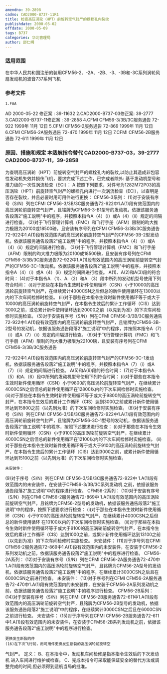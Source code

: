 ```yaml
---
amendno: 39-2898
cadno: CAD2000-B737-11R1
title: 检查高压涡轮（HPT）前旋转空气封严的螺栓孔内裂纹
publishdate: 2000-05-02
effdate: 2000-05-09
tags: B737
categories: 华北管理局
author: 邵仁明
---
```


### 适用范围 
在中华人民共和国注册的装用CFM56-2、-2A、-2B、-3、-3B和-3C系列涡轮风扇发动机的波音737系列飞机

<!--more-->
### 参考文件
    1.FAA 
AD 2000-05-22 修正案 : 39-11632
    2.CAD2000-B737-03修正案: 39-2777 
    3.CAD2000-B737-11修正案 : 39-2858 
    4.CFMI CFM56-3/3B/3C服务通告 72-922  1999年 11月 12日
    5.CFMI CFM56-2服务通告 72-869  1999年 11月 12日
    6.CFMI CFM56-2A服务通告 72-470  1999年 11月 12日
    7.CFMI CFM56-2B服务通告 72-611  1999年 11月 12日

### 原因、措施和规定 本适航指令替代 CAD2000-B737-03，39-2777 CAD2000-B737-11，39-2858
为查明高压涡轮（HPT）前旋转空气封严的螺栓孔内的裂纹,以防止其造成非包容性发动机失效并损伤飞机，要求完成下述工作，已完成者除外: 
    基于发动机型号和推力级的一次性涡流检查（ECI）： 
A.按照下列要求，对件号为1282M72P03的高压涡轮（HPT）前旋转空气封严的螺栓孔内进行一次涡流检查（ECI），以查明是否存在裂纹，并且必要时用可用件进行更换： 
CFM56-3系列： 
    (1)对于安装有序号（S/N）列在CFMI CFM56-3/3B/3C服务通告72-922中1.A(1)段有效范围内的高压涡轮前旋转空气封严，且铭牌为CFM56-3-B1型号的发动机，依据该服务通告段落2"施工说明"中的程序，并按照本指令A（4）（i）或A（4）（ii）规定的间隔进行检查。
    (2)对于飞行管理计算机（FMC）和飞行手册（AFM）限制的昀大推力极限为20100或18500磅，且安装有序号列在CFMI CFM56-3/3B/3C服务通告72-922中1.A(1)段有效范围内的高压涡轮前旋转空气封严的CFM56-3B-2型发动机，依据该服务通告段落2"施工说明"中的程序，并按照本指令A（4）（i）或A（4）（ii）规定的间隔进行检查。 
    (3)对于飞行管理计算机（FMC）和飞行手册（AFM）限制的昀大推力极限为20100或18500磅，且安装有序号列在CFMI CFM56-3/3B/3C服务通告72-922中1.A(1)段有效范围内的高压涡轮前旋转空气封严的CFM56-3C-1发动机，依据该服务通告段落2"施工说明"中的程序，并按照本指令A（4）（i）或A（4）（ii）规定的间隔进行检查。 
A(1)、A(2)和A(3)段的符合时间： 
    (4)对于本指令A.（1）、A.（2）和A.（3）段中所列的发动机型号使用下列符合时间： 
    (i)对于那些在本指令生效时新件使用循环（CSN）小于10000的高压涡轮前旋转空气封严，在继续累计4000CSN之后但总的新件使用循环在13000以内的下次车间检修时检查。 
    (ii)对于那些在本指令生效时新件使用循环等于或大于10000的高压涡轮前旋转空气封严，在本指令生效后的累计工作循环（CIS）达到3000之前，或总累计新件使用循环达到20000之前（以先到为准）的下次车间检修时实施检查。 
    (5)对于安装有序号（S/N）列在CFMI CFM56-3/3B/3C服务通告72-922中1.A(1)段有效范围内的高压涡轮前旋转空气封严，且铭牌为CFM56-3B-2型号的发动机，依据该服务通告段落2"施工说明"中的程序，并按照本指令A（7）（i）或A（7）（ii）规定的间隔进行检查。
    (6)对于飞行管理计算机（FMC）和飞行手册（AFM）限制的昀大推力极限为22100磅，且安装有序号列在CFMI CFM56-3/3B/3C服务通告

72-922中1.A(1)段有效范围内的高压涡轮前旋转空气封严的CFM56-3C-1发动机，依据该服务通告段落2"施工说明"中的程序，并按照本指令A（7）（i）或A（7）（ii）规定的间隔进行检查。 
    A(5)和A(6)段的符合时间： 
    (7)对于本指令A.（5）和A.（6）段中所列的发动机型号使用下列符合时间： 
    (i)对于那些在本指令生效时新件使用循环（CSN）小于9800的高压涡轮前旋转空气封严，在继续累计4000CSN之后但总的新件使用循环在12800以内的下次车间检修时实施检查。 
    (ii)对于那些在本指令生效时新件使用循环等于或大于9800的高压涡轮前旋转空气封严，在本指令生效后的累计工作循环（CIS）达到3000之前或累计新件使用循环达到15800之前（以先到为准）的下次车间检修时实施检查。
    (8)对于安装有序号（S/N）列在CFMI CFM56-3/3B/3C服务通告72-922中1.A(1)段有效范围内的高压涡轮前旋转空气封严，且铭牌为CFM56-3C-1型号的发动机，依据该服务通告段落2"施工说明"中的程序，按照下述要求进行检查： 
    (i)对于那些在本指令生效时新件使用循环（CSN）小于9100的高压涡轮前旋转空气封严，在继续累计4000CSN之后但总的新件使用循环在12100以内的下次车间检修时实施检查。 
    (ii)对于那些在本指令生效时新件使用循环等于或大于9100的高压涡轮前旋转空气封严，在本指令生效后的累计工作循环（CIS）达到3000之前，或累计新件使用循环达到15100之前（以先到为准）的下次车间检修时实施检查。 

    未安装件： 
(9)对于序号（S/N）列在CFMI CFM56-3/3B/3C服务通告72-922中
1.A(1)段有效范围内的未安装件，在安装于CFM56-3/3B/3C系列发动机
之前，依据该服务通告段落2"施工说明"中的程序进行检查。 CFM56-2系列： 
    (10)对于安装有序号（S/N）列在CFMI CFM56-2服务通告72-869中
1.A(1)段有效范围内的高压涡轮前旋转空气封严，且铭牌为CFM56-2型号的发动机，依据该服务通告段落2"施工说明"中的程序，按照下述要求进行检查： 
    (i)对于那些在本指令生效时新件使用循环（CSN）小于9100的高压涡轮前旋转空气封严，在继续累计4000CSN之后但总的新件使用循环
在10100以内的下次车间检修时实施检查。 
    (ii)对于那些在本指令生效时新件使用循环等于或大于9100的高压涡轮前旋转空气封严，在本指令生效后的累计工作循环（CIS）达到1000之前，或累计新件使用循环达到13100之前（以先到为准）的下次车间检修时实施检查。 
    未安装件： 
    (11)对于序号列在CFMI CFM56-2服务通告72-869中1.A(1)段有效范围内的未安装件，在安装于CFM56-2系列发动机之前，依据该服务通告段落2"施工说明"中的程序进行检查。
CFM56-2A系列： 
    (12)对于安装有序号（S/N）列在CFMI CFM56-2A服务通告72-470中1.A(1)段有效范围内的高压涡轮前旋转空气封严，且铭牌为CFM56-2A型号的发动机，依据该服务通告段落2"施工说明"中的程序，在继续累计3000CSN之后且在6000CSN之前进行检查。 
    未安装件： 
    (13)对于序号列在CFMI CFM56-2A服务通告72-470中1.A(1)段有效范围内的未安装件，在安装于CFM56-2A系列发动机之前，依据该服务通告段落2"施工说明"中的程序进行检查。 
CFM56-2B系列： 
    (14)对于安装有序号（S/N）列在CFMI CFM56-2B服务通告72-611中1.A(1)段有效范围内的高压涡轮前旋转空气封严，且铭牌为CFM56-2B型号的发动机，依据该服务通告段落2"施工说明"中的程序，在继续累计3000CSN之后且在6000CSN之前进行检查。 
    未安装件： 
    (15)对于序号列在CFMI CFM56-2B服务通告72-611中1.A(1)段有效范围内的未安装件，在安装于CFM56-2B系列发动机之前，依据该服务通告段落2"施工说明"中的程序进行检查。 

    更换发生断裂的件 
    (16)在下次飞行前，用可用件更换发生断裂的高压涡轮前旋转空
气封严。     定义：     B、在本指令中，发动机车间检修是指本指令生效后的下次发动机
进入车间进行维护或检查。     C、完成本指令可采取能保证安全的替代方法或调整完成的时间,但必须得到适航当局的批准。
